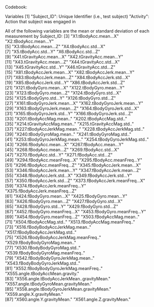 Codebook: 


Variables
 [1] "Subject_ID": Unique Identifier (i.e., test subject) "Activity": Action that subject was engaged in
 
 All of the following variables are the mean or standard deviation of each measurement by Subject_ID:
 [3] "X1.tBodyAcc.mean...X"                      "X2.tBodyAcc.mean...Y"                     
 [5] "X3.tBodyAcc.mean...Z"                      "X4.tBodyAcc.std...X"                      
 [7] "X5.tBodyAcc.std...Y"                       "X6.tBodyAcc.std...Z"                      
 [9] "X41.tGravityAcc.mean...X"                  "X42.tGravityAcc.mean...Y"                 
[11] "X43.tGravityAcc.mean...Z"                  "X44.tGravityAcc.std...X"                  
[13] "X45.tGravityAcc.std...Y"                   "X46.tGravityAcc.std...Z"                  
[15] "X81.tBodyAccJerk.mean...X"                 "X82.tBodyAccJerk.mean...Y"                
[17] "X83.tBodyAccJerk.mean...Z"                 "X84.tBodyAccJerk.std...X"                 
[19] "X85.tBodyAccJerk.std...Y"                  "X86.tBodyAccJerk.std...Z"                 
[21] "X121.tBodyGyro.mean...X"                   "X122.tBodyGyro.mean...Y"                  
[23] "X123.tBodyGyro.mean...Z"                   "X124.tBodyGyro.std...X"                   
[25] "X125.tBodyGyro.std...Y"                    "X126.tBodyGyro.std...Z"                   
[27] "X161.tBodyGyroJerk.mean...X"               "X162.tBodyGyroJerk.mean...Y"              
[29] "X163.tBodyGyroJerk.mean...Z"               "X164.tBodyGyroJerk.std...X"               
[31] "X165.tBodyGyroJerk.std...Y"                "X166.tBodyGyroJerk.std...Z"               
[33] "X201.tBodyAccMag.mean.."                   "X202.tBodyAccMag.std.."                   
[35] "X214.tGravityAccMag.mean.."                "X215.tGravityAccMag.std.."                
[37] "X227.tBodyAccJerkMag.mean.."               "X228.tBodyAccJerkMag.std.."               
[39] "X240.tBodyGyroMag.mean.."                  "X241.tBodyGyroMag.std.."                  
[41] "X253.tBodyGyroJerkMag.mean.."              "X254.tBodyGyroJerkMag.std.."              
[43] "X266.fBodyAcc.mean...X"                    "X267.fBodyAcc.mean...Y"                   
[45] "X268.fBodyAcc.mean...Z"                    "X269.fBodyAcc.std...X"                    
[47] "X270.fBodyAcc.std...Y"                     "X271.fBodyAcc.std...Z"                    
[49] "X294.fBodyAcc.meanFreq...X"                "X295.fBodyAcc.meanFreq...Y"               
[51] "X296.fBodyAcc.meanFreq...Z"                "X345.fBodyAccJerk.mean...X"               
[53] "X346.fBodyAccJerk.mean...Y"                "X347.fBodyAccJerk.mean...Z"               
[55] "X348.fBodyAccJerk.std...X"                 "X349.fBodyAccJerk.std...Y"                
[57] "X350.fBodyAccJerk.std...Z"                 "X373.fBodyAccJerk.meanFreq...X"           
[59] "X374.fBodyAccJerk.meanFreq...Y"            "X375.fBodyAccJerk.meanFreq...Z"           
[61] "X424.fBodyGyro.mean...X"                   "X425.fBodyGyro.mean...Y"                  
[63] "X426.fBodyGyro.mean...Z"                   "X427.fBodyGyro.std...X"                   
[65] "X428.fBodyGyro.std...Y"                    "X429.fBodyGyro.std...Z"                   
[67] "X452.fBodyGyro.meanFreq...X"               "X453.fBodyGyro.meanFreq...Y"              
[69] "X454.fBodyGyro.meanFreq...Z"               "X503.fBodyAccMag.mean.."                  
[71] "X504.fBodyAccMag.std.."                    "X513.fBodyAccMag.meanFreq.."              
[73] "X516.fBodyBodyAccJerkMag.mean.."           "X517.fBodyBodyAccJerkMag.std.."           
[75] "X526.fBodyBodyAccJerkMag.meanFreq.."       "X529.fBodyBodyGyroMag.mean.."             
[77] "X530.fBodyBodyGyroMag.std.."               "X539.fBodyBodyGyroMag.meanFreq.."         
[79] "X542.fBodyBodyGyroJerkMag.mean.."          "X543.fBodyBodyGyroJerkMag.std.."          
[81] "X552.fBodyBodyGyroJerkMag.meanFreq.."      "X555.angle.tBodyAccMean.gravity."         
[83] "X556.angle.tBodyAccJerkMean..gravityMean." "X557.angle.tBodyGyroMean.gravityMean."    
[85] "X558.angle.tBodyGyroJerkMean.gravityMean." "X559.angle.X.gravityMean."                
[87] "X560.angle.Y.gravityMean."                 "X561.angle.Z.gravityMean." 
